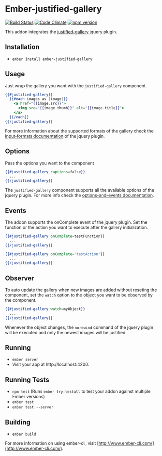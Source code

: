 # Ember-justified-gallery
[![Build Status](https://travis-ci.org/sprocketc/ember-justified-gallery.svg?branch=master)](https://travis-ci.org/sprocketc/ember-justified-gallery) [![Code Climate](https://codeclimate.com/github/sprocketc/ember-justified-gallery/badges/gpa.svg)](https://codeclimate.com/github/sprocketc/ember-justified-gallery) [![npm version](https://badge.fury.io/js/ember-justified-gallery.svg)](https://badge.fury.io/js/ember-justified-gallery)

This addon integrates the [justified-gallery](https://miromannino.github.io/Justified-Gallery/) jquery plugin.

## Installation

* `ember install ember-justified-gallery`

## Usage

Just wrap the gallery you want with the `justified-gallery` component.

```handlebars
{{#justified-gallery}}
  {{#each images as |image|}}
    <a href="{{image.src}}">
      <img src="{{image.thumb}}" alt="{{image.title}}">
    </a>
  {{/each}}
{{/justified-gallery}}
```
For more information about the supported formats of the gallery check the [input-formats documentation](https://miromannino.github.io/Justified-Gallery/input-formats/) of the jquery plugin.

## Options

Pass the options you want to the component

```handlebars
{{#justified-gallery captions=false}}
  ...
{{/justified-gallery}}
```
The `justified-gallery` component supports all the available options of the jquery plugin.
For more info check the [options-and-events documentation](https://miromannino.github.io/Justified-Gallery/options-and-events/).

## Events

The addon supports the onComplete event of the jquery plugin. Set the function or the action you want to execute after the gallery initialization.

```handlebars
{{#justified-gallery onComplete=testFunction}}
  ...
{{/justified-gallery}}
```

```handlebars
{{#justified-gallery onComplete='testAction'}}
  ...
{{/justified-gallery}}
```
## Observer

To auto update the gallery when new images are added without reseting the component, set the `watch` option to the object you want to be observed by the component.

```handlebars
{{#justified-gallery watch=myObject}}
  ...
{{/justified-gallery}}
```
Whenever the object changes, the `norewind` command of the jquery plugin will be executed and only the newest images will be justified.

## Running

* `ember server`
* Visit your app at http://localhost:4200.

## Running Tests

* `npm test` (Runs `ember try:testall` to test your addon against multiple Ember versions)
* `ember test`
* `ember test --server`

## Building

* `ember build`

For more information on using ember-cli, visit [http://www.ember-cli.com/](http://www.ember-cli.com/).
